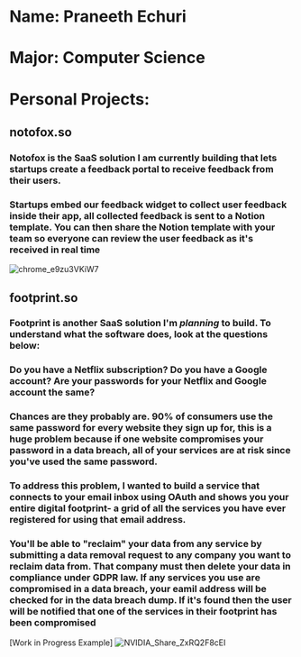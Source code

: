 # Name: Praneeth Echuri
# Major: Computer Science
# Personal Projects:
## notofox.so
### Notofox is the SaaS solution I am currently building that lets startups create a feedback portal to receive feedback from their users. 
### Startups embed our feedback widget to collect user feedback inside their app, all collected feedback is sent to a Notion template. You can then share the Notion template with your team so everyone can review the user feedback as it's received in real time
![chrome_e9zu3VKiW7](https://github.com/user-attachments/assets/40fe14ea-231a-4f74-87e5-4b7d46e5cece)



## footprint.so
### Footprint is another SaaS solution I'm *planning* to build. To understand what the software does, look at the questions below: 

### Do you have a Netflix subscription? Do you have a Google account? Are your passwords for your Netflix and Google account the same? 
### Chances are they probably are. 90% of consumers use the same password for every website they sign up for, this is a huge problem because if one website compromises your password in a data breach, all of your services are at risk since you've used the same password. 

### To address this problem, I wanted to build a service that connects to your email inbox using OAuth and shows you your entire digital footprint- a grid of all the services you have ever registered for using that email address. 

### You'll be able to "reclaim" your data from any service by submitting a data removal request to any company you want to reclaim data from. That company must then delete your data in compliance under GDPR law. If any services you use are compromised in a data breach, your eamil address will be checked for in the data breach dump. If it's found then the user will be notified that one of the services in their footprint has been compromised

[Work in Progress Example]
![NVIDIA_Share_ZxRQ2F8cEI](https://github.com/user-attachments/assets/2431098c-6cae-4846-909c-e39151e30278)



<!--
**ceg2350s25-echuri/ceg2350s25-echuri** is a ✨ _special_ ✨ repository because its `README.md` (this file) appears on your GitHub profile.

Here are some ideas to get you started:

- 🔭 I’m currently working on ...
- 🌱 I’m currently learning ...
- 👯 I’m looking to collaborate on ...
- 🤔 I’m looking for help with ...
- 💬 Ask me about ...
- 📫 How to reach me: ...
- 😄 Pronouns: ...
- ⚡ Fun fact: ...
-->

